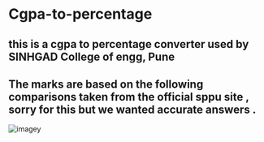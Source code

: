 # Cgpa-to-percentage
this is a cgpa to percentage converter used by SINHGAD College of engg, Pune
---

## The marks are based on the following comparisons taken from the official sppu site , sorry for this but we wanted accurate answers . 
<img src="https://github.com/kiritocode1/Cgpa-to-percentage/blob/main/WhatsApp%20Image%202022-02-09%20at%2012.52.20%20PM.jpeg" alt="imagey"/>
